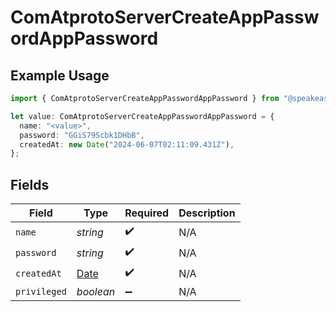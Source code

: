 # ComAtprotoServerCreateAppPasswordAppPassword

## Example Usage

```typescript
import { ComAtprotoServerCreateAppPasswordAppPassword } from "@speakeasy-api/bluesky/models/components";

let value: ComAtprotoServerCreateAppPasswordAppPassword = {
  name: "<value>",
  password: "GGiS79Scbk1DHbB",
  createdAt: new Date("2024-06-07T02:11:09.431Z"),
};
```

## Fields

| Field                                                                                         | Type                                                                                          | Required                                                                                      | Description                                                                                   |
| --------------------------------------------------------------------------------------------- | --------------------------------------------------------------------------------------------- | --------------------------------------------------------------------------------------------- | --------------------------------------------------------------------------------------------- |
| `name`                                                                                        | *string*                                                                                      | :heavy_check_mark:                                                                            | N/A                                                                                           |
| `password`                                                                                    | *string*                                                                                      | :heavy_check_mark:                                                                            | N/A                                                                                           |
| `createdAt`                                                                                   | [Date](https://developer.mozilla.org/en-US/docs/Web/JavaScript/Reference/Global_Objects/Date) | :heavy_check_mark:                                                                            | N/A                                                                                           |
| `privileged`                                                                                  | *boolean*                                                                                     | :heavy_minus_sign:                                                                            | N/A                                                                                           |